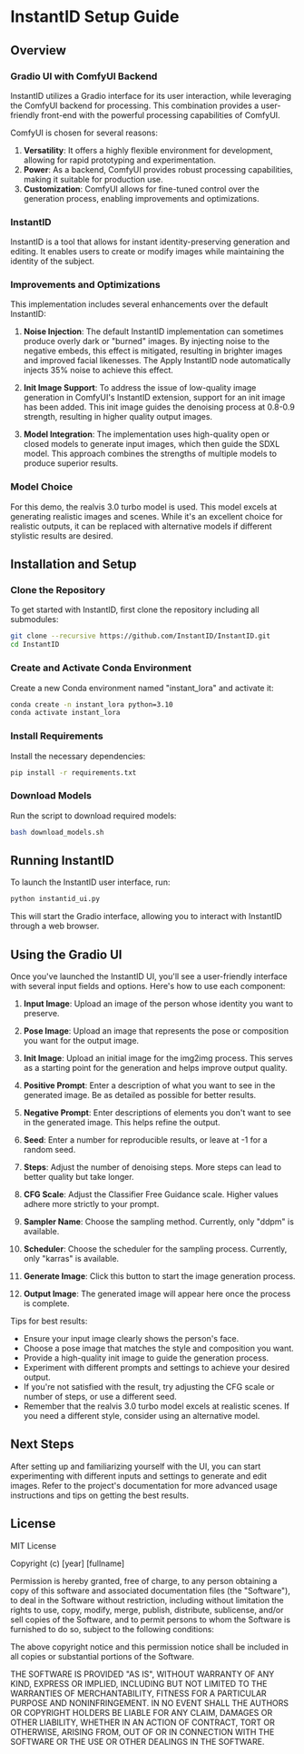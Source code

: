 # InstantID Setup Guide

## Overview

### Gradio UI with ComfyUI Backend
InstantID utilizes a Gradio interface for its user interaction, while leveraging the ComfyUI backend for processing. This combination provides a user-friendly front-end with the powerful processing capabilities of ComfyUI.

ComfyUI is chosen for several reasons:
1. **Versatility**: It offers a highly flexible environment for development, allowing for rapid prototyping and experimentation.
2. **Power**: As a backend, ComfyUI provides robust processing capabilities, making it suitable for production use.
3. **Customization**: ComfyUI allows for fine-tuned control over the generation process, enabling improvements and optimizations.

### InstantID
InstantID is a tool that allows for instant identity-preserving generation and editing. It enables users to create or modify images while maintaining the identity of the subject.

### Improvements and Optimizations
This implementation includes several enhancements over the default InstantID:

1. **Noise Injection**: The default InstantID implementation can sometimes produce overly dark or "burned" images. By injecting noise to the negative embeds, this effect is mitigated, resulting in brighter images and improved facial likenesses. The Apply InstantID node automatically injects 35% noise to achieve this effect.

2. **Init Image Support**: To address the issue of low-quality image generation in ComfyUI's InstantID extension, support for an init image has been added. This init image guides the denoising process at 0.8-0.9 strength, resulting in higher quality output images.

3. **Model Integration**: The implementation uses high-quality open or closed models to generate input images, which then guide the SDXL model. This approach combines the strengths of multiple models to produce superior results.

### Model Choice
For this demo, the realvis 3.0 turbo model is used. This model excels at generating realistic images and scenes. While it's an excellent choice for realistic outputs, it can be replaced with alternative models if different stylistic results are desired.

## Installation and Setup

### Clone the Repository
To get started with InstantID, first clone the repository including all submodules:

```bash
git clone --recursive https://github.com/InstantID/InstantID.git
cd InstantID
```

### Create and Activate Conda Environment
Create a new Conda environment named "instant_lora" and activate it:

```bash
conda create -n instant_lora python=3.10
conda activate instant_lora
```

### Install Requirements
Install the necessary dependencies:

```bash
pip install -r requirements.txt
```

### Download Models
Run the script to download required models:

```bash
bash download_models.sh
```

## Running InstantID

To launch the InstantID user interface, run:

```bash
python instantid_ui.py
```

This will start the Gradio interface, allowing you to interact with InstantID through a web browser.

## Using the Gradio UI

Once you've launched the InstantID UI, you'll see a user-friendly interface with several input fields and options. Here's how to use each component:

1. **Input Image**: Upload an image of the person whose identity you want to preserve.

2. **Pose Image**: Upload an image that represents the pose or composition you want for the output image.

3. **Init Image**: Upload an initial image for the img2img process. This serves as a starting point for the generation and helps improve output quality.

4. **Positive Prompt**: Enter a description of what you want to see in the generated image. Be as detailed as possible for better results.

5. **Negative Prompt**: Enter descriptions of elements you don't want to see in the generated image. This helps refine the output.

6. **Seed**: Enter a number for reproducible results, or leave at -1 for a random seed.

7. **Steps**: Adjust the number of denoising steps. More steps can lead to better quality but take longer.

8. **CFG Scale**: Adjust the Classifier Free Guidance scale. Higher values adhere more strictly to your prompt.

9. **Sampler Name**: Choose the sampling method. Currently, only "ddpm" is available.

10. **Scheduler**: Choose the scheduler for the sampling process. Currently, only "karras" is available.

11. **Generate Image**: Click this button to start the image generation process.

12. **Output Image**: The generated image will appear here once the process is complete.

Tips for best results:
- Ensure your input image clearly shows the person's face.
- Choose a pose image that matches the style and composition you want.
- Provide a high-quality init image to guide the generation process.
- Experiment with different prompts and settings to achieve your desired output.
- If you're not satisfied with the result, try adjusting the CFG scale or number of steps, or use a different seed.
- Remember that the realvis 3.0 turbo model excels at realistic scenes. If you need a different style, consider using an alternative model.

## Next Steps

After setting up and familiarizing yourself with the UI, you can start experimenting with different inputs and settings to generate and edit images. Refer to the project's documentation for more advanced usage instructions and tips on getting the best results.

## License

MIT License

Copyright (c) [year] [fullname]

Permission is hereby granted, free of charge, to any person obtaining a copy
of this software and associated documentation files (the "Software"), to deal
in the Software without restriction, including without limitation the rights
to use, copy, modify, merge, publish, distribute, sublicense, and/or sell
copies of the Software, and to permit persons to whom the Software is
furnished to do so, subject to the following conditions:

The above copyright notice and this permission notice shall be included in all
copies or substantial portions of the Software.

THE SOFTWARE IS PROVIDED "AS IS", WITHOUT WARRANTY OF ANY KIND, EXPRESS OR
IMPLIED, INCLUDING BUT NOT LIMITED TO THE WARRANTIES OF MERCHANTABILITY,
FITNESS FOR A PARTICULAR PURPOSE AND NONINFRINGEMENT. IN NO EVENT SHALL THE
AUTHORS OR COPYRIGHT HOLDERS BE LIABLE FOR ANY CLAIM, DAMAGES OR OTHER
LIABILITY, WHETHER IN AN ACTION OF CONTRACT, TORT OR OTHERWISE, ARISING FROM,
OUT OF OR IN CONNECTION WITH THE SOFTWARE OR THE USE OR OTHER DEALINGS IN THE
SOFTWARE.